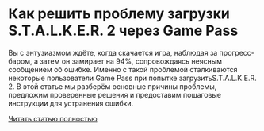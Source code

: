 # Как решить проблему загрузки S.T.A.L.K.E.R. 2 через Game Pass



Вы с энтузиазмом ждёте, когда скачается игра, наблюдая за прогресс-баром, а затем он замирает на 94%, сопровождаясь неясным сообщением об ошибке. Именно с такой проблемой сталкиваются некоторые пользователи Game Pass при попытке загрузитьS.T.A.L.K.E.R. 2. В этой статье мы разберём основные причины проблемы, предложим проверенные решения и предоставим пошаговые инструкции для устранения ошибки.

[Читать статью полностью](https://xyberbara.com/gaming/stalker-2-game-pass-stuck/)
